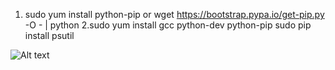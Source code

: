 1. sudo yum install python-pip  or wget https://bootstrap.pypa.io/get-pip.py -O - | python
2.sudo yum install gcc python-dev python-pip
  sudo pip install psutil
  
  
  ![Alt text](./restwithDB.jpg?raw=true "Title")

